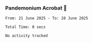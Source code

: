 ### Pandemonium Acrobat 🤸

<!--START_SECTION:waka-->

```all_time
From: 21 June 2025 - To: 28 June 2025

Total Time: 0 secs

No activity tracked
```

<!--END_SECTION:waka-->
